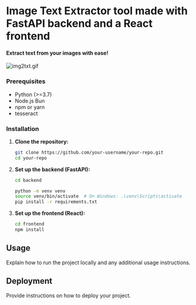 # Image Text Extractor tool made with FastAPI backend and a React frontend

#### Extract text from your images with ease!

![img2txt.gif](https://i.postimg.cc/05YDtn5k/img2txt.gif)

### Prerequisites

- Python (>=3.7)
- Node.js Bun
- npm or yarn
- tesseract

### Installation

1. **Clone the repository:**

   ```bash
   git clone https://github.com/your-username/your-repo.git
   cd your-repo
   ```

2. **Set up the backend (FastAPI):**

   ```bash
   cd backend

   python -m venv venv
   source venv/bin/activate  # On Windows: .\venv\Scripts\activate
   pip install -r requirements.txt
   ```

3. **Set up the frontend (React):**

   ```bash
   cd frontend
   npm install
   ```

## Usage

Explain how to run the project locally and any additional usage instructions.

## Deployment

Provide instructions on how to deploy your project.
